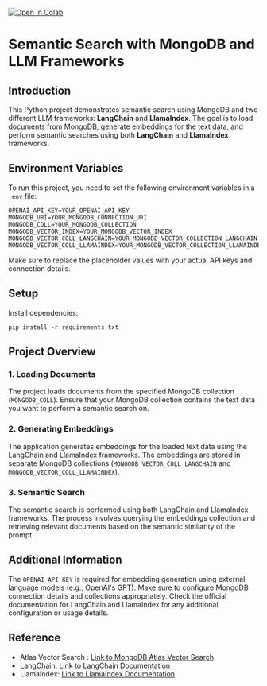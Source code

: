 [![Open In Colab](https://colab.research.google.com/assets/colab-badge.svg)](https://colab.research.google.com/github/path-to-notebook)

# Semantic Search with MongoDB and LLM Frameworks

## Introduction

This Python project demonstrates semantic search using MongoDB and two different LLM frameworks: **LangChain** and **LlamaIndex**. The goal is to load documents from MongoDB, generate embeddings for the text data, and perform semantic searches using both **LangChain** and **LlamaIndex** frameworks.

## Environment Variables

To run this project, you need to set the following environment variables in a `.env` file:

```dotenv
OPENAI_API_KEY=YOUR_OPENAI_API_KEY
MONGODB_URI=YOUR_MONGODB_CONNECTION_URI
MONGODB_COLL=YOUR_MONGODB_COLLECTION
MONGODB_VECTOR_INDEX=YOUR_MONGODB_VECTOR_INDEX
MONGODB_VECTOR_COLL_LANGCHAIN=YOUR_MONGODB_VECTOR_COLLECTION_LANGCHAIN
MONGODB_VECTOR_COLL_LLAMAINDEX=YOUR_MONGODB_VECTOR_COLLECTION_LLAMAINDEX
```

Make sure to replace the placeholder values with your actual API keys and connection details.

## Setup

Install dependencies:

```
pip install -r requirements.txt
```

## Project Overview
### 1. Loading Documents

The project loads documents from the specified MongoDB collection (`MONGODB_COLL`). Ensure that your MongoDB collection contains the text data you want to perform a semantic search on.

### 2. Generating Embeddings
The application generates embeddings for the loaded text data using the LangChain and LlamaIndex frameworks. The embeddings are stored in separate MongoDB collections (`MONGODB_VECTOR_COLL_LANGCHAIN` and `MONGODB_VECTOR_COLL_LLAMAINDEX`).

### 3. Semantic Search
The semantic search is performed using both LangChain and LlamaIndex frameworks. The process involves querying the embeddings collection and retrieving relevant documents based on the semantic similarity of the prompt.

## Additional Information
The `OPENAI_API_KEY` is required for embedding generation using external language models (e.g., OpenAI's GPT).
Make sure to configure MongoDB connection details and collections appropriately.
Check the official documentation for LangChain and LlamaIndex for any additional configuration or usage details.

## Reference
- Atlas Vector Search : [Link to MongoDB Atlas Vector Search](https://www.mongodb.com/products/platform/atlas-vector-search)
- LangChain: [Link to LangChain Documentation](https://python.langchain.com/docs/get_started/introduction)
- LlamaIndex: [Link to LlamaIndex Documentation](https://docs.llamaindex.ai/en/stable/)
